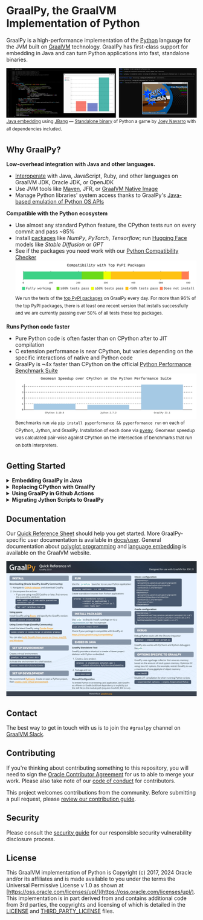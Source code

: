 # GraalPy, the GraalVM Implementation of Python

GraalPy is a high-performance implementation of the [Python](https://www.python.org/) language for the JVM built on [GraalVM](https://www.graalvm.org/) technology.
GraalPy has first-class support for embedding in Java and can turn Python applications into fast, standalone binaries.

![](docs/showcase.png)<sup>
[Java embedding](https://github.com/timfel/graalpy-jbang) using [JBang](https://www.jbang.dev/) — [Standalone binary](https://github.com/timfel/racing-all-afternoon) of Python a game by [Joey Navarro](https://github.com/josephnavarro/racing-all-afternoon) with all dependencies included.
</sup>

## Why GraalPy?

**Low-overhead integration with Java and other languages.**

* [Interoperate](docs/user/Interoperability.md) with Java, JavaScript, Ruby, and other languages on GraalVM JDK, Oracle JDK, or OpenJDK
* Use JVM tools like [Maven](docs/user/PythonStandaloneBinaries.md#embedding-graalpy-in-a-java-application), JFR, or [GraalVM Native Image](docs/user/PythonNativeimages.md)
* Manage Python libraries' system access thanks to GraalPy's [Java-based emulation of Python OS APIs](docs/user/OsInterface.md#java-backend)

**Compatible with the Python ecosystem**

* Use almost any standard Python feature, the CPython tests run on every commit and pass ~85%
* Install [packages](https://pypi.org/) like *NumPy*, *PyTorch*, *Tensorflow*; run [Hugging Face](https://huggingface.co/) models like *Stable Diffusion* or *GPT*
* See if the packages you need work with our [Python Compatibility Checker](https://www.graalvm.org/python/compatibility/)
![](docs/mcd.svg)<sup>
We run the tests of the [top PyPI packages](https://hugovk.github.io/top-pypi-packages/) on GraalPy every day.
For more than 96% of the top PyPI packages, there is at least one recent version that installs successfully and we are currently passing over 50% of all tests those top packages.
</sup>

**Runs Python code faster**

* Pure Python code is often faster than on CPython after to JIT compilation
* C extension performance is near CPython, but varies depending on the specific interactions of native and Python code
* GraalPy is ~4x faster than CPython on the official [Python Performance Benchmark Suite](https://pyperformance.readthedocs.io/)
![](docs/performance.svg)<sup>
Benchmarks run via `pip install pyperformance && pyperformance run` on each of CPython, Jython, and GraalPy.
Installation of each done via <tt>[pyenv](https://github.com/pyenv/pyenv)</tt>.
Geomean speedup was calculated pair-wise against CPython on the intersection of benchmarks that run on both interpreters.
</sup>

## Getting Started

<details>
<summary><strong>Embedding GraalPy in Java</strong></summary>

GraalPy is [available on Maven Central](https://central.sonatype.com/artifact/org.graalvm.polyglot/python) for inclusion in Java projects.
Refer to our [embedding documentation](https://www.graalvm.org/latest/reference-manual/embed-languages/) for more details.

* Maven
  ```xml
  <dependency>
      <groupId>org.graalvm.polyglot</groupId>
      <artifactId>polyglot</artifactId>
      <version>23.1.2</version>
  </dependency>
  <dependency>
      <groupId>org.graalvm.polyglot</groupId>
      <artifactId>python</artifactId>
      <version>23.1.2</version>
      <type>pom</type>
  </dependency>
  ```

* Gradle
  ```kotlin
  implementation("org.graalvm.polyglot:polyglot:23.1.2")
  implementation("org.graalvm.polyglot:python:23.1.2")
  ```

</details>

<details>
<summary><strong>Replacing CPython with GraalPy</strong></summary>

GraalPy should in many cases work as a drop-in replacement for CPython.
You can use `pip` to install packages as usual.
Packages with C code usually do not provide binaries for GraalPy, so they will be automatically compiled during installation.
This means that build tools have to be available and installation will take longer.
We provide [Github actions](scripts/wheelbuilder) to help you build binary packages with the correct dependencies.
Thanks to our integration with GraalVM Native Image, we can deploy Python applications as [standalone binary](docs/user/PythonStandaloneBinaries.md), all dependencies included.

* Linux

  The easiest way to install GraalPy on Linux is to use [Pyenv](https://github.com/pyenv/pyenv) (the Python version manager).
  To install version 23.1.1 using Pyenv, run the following commands:
  ```bash
  pyenv install graalpy-23.1.1
  ```
  ```bash
  pyenv shell graalpy-23.1.1
  ```
  
  Alternatively, you can download a compressed GraalPy installation file from [GitHub releases](https://github.com/oracle/graalpython/releases).
  
  1. Find the download that matches the pattern _graalpy-XX.Y.Z-linux-amd64.tar.gz_ or _graalpy-XX.Y.Z-linux-aarch64.tar.gz_ (depending on your platform) and download.
  2. Uncompress the file and update your `PATH` environment variable to include the _graalpy-XX.Y.Z-linux-amd64/bin_ (or _graalpy-XX.Y.Z-linux-aarch64/bin_) directory.

* macOS

  The easiest way to install GraalPy on macOS is to use [Pyenv](https://github.com/pyenv/pyenv) (the Python version manager).
  To install version 23.1.1 using Pyenv, run the following commands:
  ```bash
  pyenv install graalpy-23.1.1
  ```
  ```bash
  pyenv shell graalpy-23.1.1
  ```
  Alternatively, you can download a compressed GraalPy installation file from [GitHub releases](https://github.com/oracle/graalpython/releases).
  
  1. Find the download that matches the pattern _graalpy-XX.Y.Z-macos-amd64.tar.gz_ or _graalpy-XX.Y.Z-macos-aarch64.tar.gz_ (depending on your platform) and download. 
  2. Remove the quarantine attribute.
      ```bash
      sudo xattr -r -d com.apple.quarantine /path/to/graalpy
      ```
      For example:
      ```bash
      sudo xattr -r -d com.apple.quarantine ~/.pyenv/versions/graalpy-23.1.1
      ```
  3. Uncompress the file and update your `PATH` environment variable to include to the _graalpy-XX.Y.Z-macos-amd64/bin_ (or _graalpy-XX.Y.Z-macos-aarch64/bin_) directory.

* Windows

  The Windows support of GraalPy is still experimental, so not all features and packages may be available.
  
  1. Find and download a compressed GraalPy installation file from [GitHub releases](https://github.com/oracle/graalpython/releases) that matches the pattern _graalpy-XX.Y.Z-windows-amd64.tar.gz_.
  2. Uncompress the file and update your `PATH` variable to include to the _graalpy-XX.Y.Z-windows-amd64/bin_ directory.
  
</details>
<details>
<summary><strong>Using GraalPy in Github Actions</strong></summary>

The _setup-python_ action supports GraalPy:

```
    - name: Setup GraalPy
      uses: actions/setup-python@main
      with:
        python-version: graalpy # or graalpy23.1 to pin a version
```

</details>
<details>
<summary><strong>Migrating Jython Scripts to GraalPy</strong></summary>

Most existing Jython code that uses Java integration will be based on a stable Jython release&mdash;however, these are only available in Python 2.x versions.
To migrate your code from Python 2 to Python 3, follow [the official guide from the Python community](https://docs.python.org/3/howto/pyporting.html).
GraalPy also provides a [special mode](docs/user/Jython.md) to facilitate migration.
To run Jython scripts, you need to use a GraalPy distribution running on the JVM so you can access Java classes from Python scripts.

* Linux
  
  1. Find and download a compressed GraalPy installation file from [GitHub releases](https://github.com/oracle/graalpython/releases) that matches the pattern _graalpy-jvm-XX.Y.Z-linux-amd64.tar.gz_ or _graalpy-jvm-XX.Y.Z-linux-aarch64.tar.gz_ (depending on your platform) and download.
  2. Uncompress the file and update your `PATH` environment variable to include the _graalpy-jvm-XX.Y.Z-linux-amd64/bin_ (or _graalpy-jvm-XX.Y.Z-linux-aarch64/bin_) directory.
  3. Run your scripts with `graalpy --python.EmulateJython`.

* macOS

  1. Find and download a compressed GraalPy installation file from [GitHub releases](https://github.com/oracle/graalpython/releases) that matches the pattern  _graalpy-jvm-XX.Y.Z-macos-amd64.tar.gz_ or _graalpy-jvm-XX.Y.Z-macos-aarch64.tar.gz_ (depending on your platform) and download.
  2. Remove the quarantine attribute.
      ```bash
      sudo xattr -r -d com.apple.quarantine /path/to/graalpy
      ```
      For example:
      ```bash
      sudo xattr -r -d com.apple.quarantine ~/.pyenv/versions/graalpy-23.1.1
      ```
  3. Uncompress the file and update your `PATH` environment variable to include to the _graalpy-jvm-XX.Y.Z-macos-amd64/bin_ (or _graalpy-jvm-XX.Y.Z-macos-aarch64/bin_) directory.
  4. Run your scripts with `graalpy --python.EmulateJython`.

* Windows

  1. Find and download a compressed GraalPy installation file from [GitHub releases](https://github.com/oracle/graalpython/releases) that matches the pattern _graalpy-jvm-XX.Y.Z-windows-amd64.tar.gz_.
  2. Uncompress the file and update your `PATH` variable to include to the _graalpy-jvm-XX.Y.Z-windows-amd64/bin_ directory.
  3. Run your scripts with `graalpy --python.EmulateJython`.

</details>

## Documentation

Our [Quick Reference Sheet](https://www.graalvm.org/uploads/quick-references/GraalPy_v1/quick-reference-graalpy-v1(eu_a4).pdf) should help you get started.
More GraalPy-specific user documentation is available in [docs/user](docs/user).
General documentation about [polyglot programming](https://www.graalvm.org/latest/reference-manual/polyglot-programming/) and [language embedding](https://www.graalvm.org/latest/reference-manual/embed-languages/) is available on the GraalVM website.

![](docs/reference.webp)

## Contact

The best way to get in touch with us is to join the `#graalpy` channel on [GraalVM Slack](https://www.graalvm.org/slack-invitation/).

## Contributing

If you're thinking about contributing something to this repository, you will need to sign the [Oracle Contributor Agreement](http://www.graalvm.org/community/contributors/) for us to able to merge your work.
Please also take note of our [code of conduct](http://www.graalvm.org/community/conduct/) for contributors.

This project welcomes contributions from the community. Before submitting a pull request, please [review our contribution guide](./CONTRIBUTING.md).

## Security

Please consult the [security guide](./SECURITY.md) for our responsible security vulnerability disclosure process.

## License

This GraalVM implementation of Python is Copyright (c) 2017, 2024 Oracle and/or its affiliates and is made available to you under the terms the Universal Permissive License v 1.0 as shown at [https://oss.oracle.com/licenses/upl/](https://oss.oracle.com/licenses/upl/).
This implementation is in part derived from and contains additional code from 3rd parties, the copyrights and licensing of which is detailed in the [LICENSE](./LICENSE.txt) and [THIRD_PARTY_LICENSE](THIRD_PARTY_LICENSE.txt) files.

